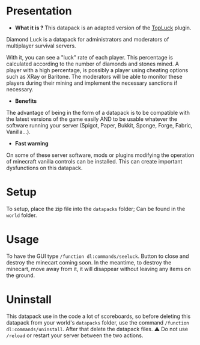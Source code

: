 # Presentation

- **What it is ?**
This datapack is an adapted version of the [TopLuck](https://www.spigotmc.org/resources/topluck.45738/) plugin.

Diamond Luck is a datapack for administrators and moderators of multiplayer survival servers.

With it, you can see a "luck" rate of each player. This percentage is calculated according to the number of diamonds and stones mined. A player with a high percentage, is possibly a player using cheating options such as XRay or Baritone.
The moderators will be able to monitor these players during their mining and implement the necessary sanctions if necessary. 

 - **Benefits**

The advantage of being in the form of a datapack is to be compatible with the latest versions of the game easily AND to be usable whatever the software running your server (Spigot, Paper, Bukkit, Sponge, Forge, Fabric, Vanilla...).

- **Fast warning**

On some of these server software, mods or plugins modifying the operation of minecraft vanilla controls can be installed. This can create important dysfunctions on this datapack.

# Setup

To setup, place the zip file into the `datapacks` folder; Can be found in the `world` folder.

# Usage

To have the GUI type `/function dl:commands/seeluck`.  Button to close and destroy the minecart coming soon.
In the meantime, to destroy the minecart, move away from it, it will disappear without leaving any items on the ground. 

# Uninstall

This datapack use in the code a lot of scoreboards, so before deleting this datapack from your world's `datapacks` folder, use the command `/function dl:commands/uninstall`. After that delete the datapack files. 
⚠ Do not use `/reload` or restart your server between the two actions.